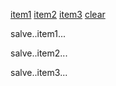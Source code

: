 <p>
<a href="#item1">item1</a>
<a href="#item2">item2</a>
<a href="#item3">item3</a>
<a href="#defalult">clear</a>
<div classe="itens">
 <p id="item1">salve..item1...
 <p id="item2">salve..item2...
 <p id="item3">salve..item3...
<p id="defalt"><!-by defalt,shou n 
</div>
